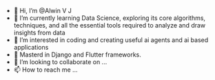 - 👋 Hi, I’m @Alwin V J
- 🌱 I’m currently learning Data Science, exploring its core algorithms, techniques, and all the essential tools required to analyze and draw insights from data
- 👀 I’m interested in coding and creating useful ai agents and ai based applications
- 🌱 Masterd in Django and Flutter frameworks.
- 💞️ I’m looking to collaborate on ...
- 📫 How to reach me ...

<!---
AlwinVJ/AlwinVJ is a ✨ special ✨ repository because its `README.md` (this file) appears on your GitHub profile.
You can click the Preview link to take a look at your changes.
--->
